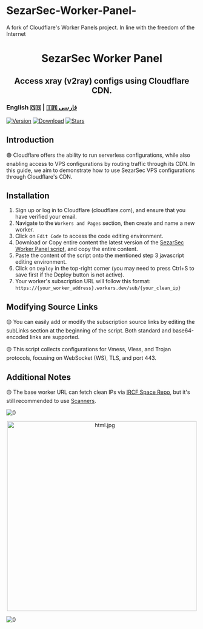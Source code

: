 # SezarSec-Worker-Panel-
A fork of Cloudflare's Worker Panels project. In line with the freedom of the Internet

<h1 align="center">
  SezarSec Worker Panel
</h1>

<h2 align="center">
Access xray (v2ray) configs using Cloudflare CDN.
  <h3>
    English 🇬🇧 | <a href="README_FA.md">🇮🇷 فارسی</a>
  </h3> 
</h2>

[![Version](https://img.shields.io/github/v/release/SezarSec/SezarSec-Worker-Panel?label=Version&color=blue)](https://github.com/surfboardv2ray/Trojan-worker/releases/latest)
[![Download](https://img.shields.io/github/downloads/SezarSec/SezarSec-Worker-Panel/total?label=Downloads)](https://github.com/surfboardv2ray/Trojan-worker/releases/latest)
[![Stars](https://img.shields.io/github/stars/SezarSec/SezarSec-Worker-Panel?style=flat&label=Stars&color=tomato
)](https://github.com/SezarSec/SezarSec-Worker-Panel)

## Introduction
🟢 Cloudflare offers the ability to run serverless configurations, while also enabling access to VPS configurations by routing traffic through its CDN. In this guide, we aim to demonstrate how to use SezarSec VPS configurations through Cloudflare's CDN.

## Installation
1. Sign up or log in to Cloudflare (cloudflare.com), and ensure that you have verified your email.
2. Navigate to the `Workers and Pages` section, then create and name a new worker.
3. Click on `Edit Code` to access the code editing environment.
4. Download or Copy entire content the latest version of the [SezarSec Worker Panel script](https://github.com/SezarSec/SezarSec-Worker-Panel-/releases/tag/worker), and copy the entire content.
5. Paste the content of the script onto the mentioned step 3 javascript editing environment.
6. Click on `Deploy` in the top-right corner (you may need to press Ctrl+S to save first if the Deploy button is not active).
7. Your worker's subscription URL will follow this format: `https://{your_worker_address}.workers.dev/sub/{your_clean_ip}`


## Modifying Source Links
🟡 You can easily add or modify the subscription source links by editing the subLinks section at the beginning of the script. Both standard and base64-encoded links are supported.

🟡 This script collects configurations for Vmess, Vless, and Trojan protocols, focusing on WebSocket (WS), TLS, and port 443.

## Additional Notes
🟡 The base worker URL can fetch clean IPs via [IRCF Space Repo](https://github.com/ircfspace/cf2dns/blob/master/list/ipv4.json), but it's still recommended to use [Scanners](https://ircf.space/scanner.html).

![0](./assets/redline.gif)

<p align="center">
  <img src="assets/html.jpg" alt="html.jpg" width="500"/>
</p>

![0](./assets/redline.gif)


